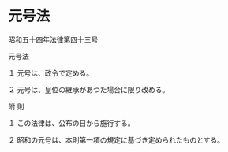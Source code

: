 # 元号法

昭和五十四年法律第四十三号

元号法

１ 元号は、政令で定める。

２ 元号は、皇位の継承があつた場合に限り改める。

附 則

１ この法律は、公布の日から施行する。

２ 昭和の元号は、本則第一項の規定に基づき定められたものとする。
